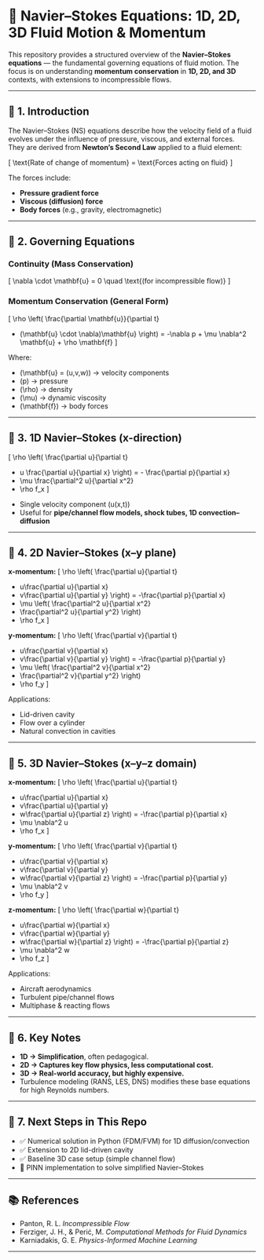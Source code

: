 # 📘 Navier–Stokes Equations: 1D, 2D, 3D Fluid Motion & Momentum

This repository provides a structured overview of the **Navier–Stokes equations** — the fundamental governing equations of fluid motion. The focus is on understanding **momentum conservation** in **1D, 2D, and 3D** contexts, with extensions to incompressible flows.

---

## 🔹 1. Introduction
The Navier–Stokes (NS) equations describe how the velocity field of a fluid evolves under the influence of pressure, viscous, and external forces.  
They are derived from **Newton’s Second Law** applied to a fluid element:

\[
\text{Rate of change of momentum} = \text{Forces acting on fluid}
\]

The forces include:
- **Pressure gradient force**
- **Viscous (diffusion) force**
- **Body forces** (e.g., gravity, electromagnetic)

---

## 🔹 2. Governing Equations

### Continuity (Mass Conservation)
\[
\nabla \cdot \mathbf{u} = 0 \quad \text{(for incompressible flow)}
\]

### Momentum Conservation (General Form)
\[
\rho \left( \frac{\partial \mathbf{u}}{\partial t} 
+ (\mathbf{u} \cdot \nabla)\mathbf{u} \right) 
= -\nabla p + \mu \nabla^2 \mathbf{u} + \rho \mathbf{f}
\]

Where:
- \(\mathbf{u} = (u,v,w)\) → velocity components  
- \(p\) → pressure  
- \(\rho\) → density  
- \(\mu\) → dynamic viscosity  
- \(\mathbf{f}\) → body forces  

---

## 🔹 3. 1D Navier–Stokes (x-direction)
\[
\rho \left( \frac{\partial u}{\partial t} 
+ u \frac{\partial u}{\partial x} \right) 
= - \frac{\partial p}{\partial x} 
+ \mu \frac{\partial^2 u}{\partial x^2} 
+ \rho f_x
\]

- Single velocity component \(u(x,t)\)  
- Useful for **pipe/channel flow models, shock tubes, 1D convection–diffusion**  

---

## 🔹 4. 2D Navier–Stokes (x–y plane)

**x-momentum:**
\[
\rho \left( 
\frac{\partial u}{\partial t} 
+ u\frac{\partial u}{\partial x} 
+ v\frac{\partial u}{\partial y} 
\right) 
= -\frac{\partial p}{\partial x} 
+ \mu \left( 
\frac{\partial^2 u}{\partial x^2} 
+ \frac{\partial^2 u}{\partial y^2} 
\right) 
+ \rho f_x
\]

**y-momentum:**
\[
\rho \left( 
\frac{\partial v}{\partial t} 
+ u\frac{\partial v}{\partial x} 
+ v\frac{\partial v}{\partial y} 
\right) 
= -\frac{\partial p}{\partial y} 
+ \mu \left( 
\frac{\partial^2 v}{\partial x^2} 
+ \frac{\partial^2 v}{\partial y^2} 
\right) 
+ \rho f_y
\]

Applications:
- Lid-driven cavity  
- Flow over a cylinder  
- Natural convection in cavities  

---

## 🔹 5. 3D Navier–Stokes (x–y–z domain)

**x-momentum:**
\[
\rho \left( 
\frac{\partial u}{\partial t} 
+ u\frac{\partial u}{\partial x} 
+ v\frac{\partial u}{\partial y} 
+ w\frac{\partial u}{\partial z} 
\right) 
= -\frac{\partial p}{\partial x} 
+ \mu \nabla^2 u 
+ \rho f_x
\]

**y-momentum:**
\[
\rho \left( 
\frac{\partial v}{\partial t} 
+ u\frac{\partial v}{\partial x} 
+ v\frac{\partial v}{\partial y} 
+ w\frac{\partial v}{\partial z} 
\right) 
= -\frac{\partial p}{\partial y} 
+ \mu \nabla^2 v 
+ \rho f_y
\]

**z-momentum:**
\[
\rho \left( 
\frac{\partial w}{\partial t} 
+ u\frac{\partial w}{\partial x} 
+ v\frac{\partial w}{\partial y} 
+ w\frac{\partial w}{\partial z} 
\right) 
= -\frac{\partial p}{\partial z} 
+ \mu \nabla^2 w 
+ \rho f_z
\]

Applications:
- Aircraft aerodynamics  
- Turbulent pipe/channel flows  
- Multiphase & reacting flows  

---

## 🔹 6. Key Notes
- **1D → Simplification**, often pedagogical.  
- **2D → Captures key flow physics, less computational cost.**  
- **3D → Real-world accuracy, but highly expensive.**  
- Turbulence modeling (RANS, LES, DNS) modifies these base equations for high Reynolds numbers.  

---

## 🔹 7. Next Steps in This Repo
- ✅ Numerical solution in Python (FDM/FVM) for 1D diffusion/convection  
- ✅ Extension to 2D lid-driven cavity  
- ✅ Baseline 3D case setup (simple channel flow)  
- 🔄 PINN implementation to solve simplified Navier–Stokes  

---

## 📚 References
- Panton, R. L. *Incompressible Flow*  
- Ferziger, J. H., & Perić, M. *Computational Methods for Fluid Dynamics*  
- Karniadakis, G. E. *Physics-Informed Machine Learning*  

---
